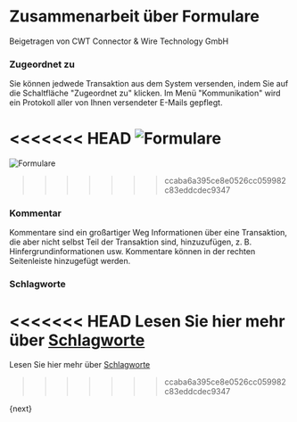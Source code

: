 # Zusammenarbeit über Formulare
<span class="text-muted contributed-by">Beigetragen von CWT Connector & Wire Technology GmbH</span>

### Zugeordnet zu

Sie können jedwede Transaktion aus dem System versenden, indem Sie auf die Schaltfläche "Zugeordnet zu" klicken. Im Menü "Kommunikation" wird ein Protokoll aller von Ihnen versendeter E-Mails gepflegt.

<<<<<<< HEAD
![Formulare](/docs/assets/old_images/erpnext/forms.png)
=======
![Formulare]({{docs_base_url}}/assets/old_images/erpnext/forms.png)
>>>>>>> ccaba6a395ce8e0526cc059982c83eddcdec9347

### Kommentar

Kommentare sind ein großartiger Weg Informationen über eine Transaktion, die aber nicht selbst Teil der Transaktion sind, hinzuzufügen, z. B. Hinfergrundinformationen usw. Kommentare können in der rechten Seitenleiste hinzugefügt werden.

### Schlagworte

<<<<<<< HEAD
Lesen Sie hier mehr über [Schlagworte](/docs/user/manual/de/using-erpnext/tags.html)
=======
Lesen Sie hier mehr über [Schlagworte]({{docs_base_url}}/user/manual/de/using-erpnext/tags.html)
>>>>>>> ccaba6a395ce8e0526cc059982c83eddcdec9347

{next}
